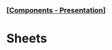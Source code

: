 ### [[Components - Presentation](./translated-human-interface-guidelines-markdown/components/presentation.md)]  
  
# **Sheets**  

